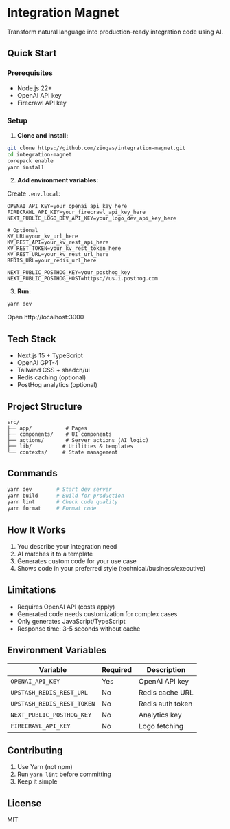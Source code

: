 # Integration Magnet

Transform natural language into production-ready integration code using AI.

## Quick Start

### Prerequisites

- Node.js 22+
- OpenAI API key
- Firecrawl API key

### Setup

1. **Clone and install:**
```bash
git clone https://github.com/ziogas/integration-magnet.git
cd integration-magnet
corepack enable
yarn install
```

2. **Add environment variables:**

Create `.env.local`:
```env
OPENAI_API_KEY=your_openai_api_key_here
FIRECRAWL_API_KEY=your_firecrawl_api_key_here
NEXT_PUBLIC_LOGO_DEV_API_KEY=your_logo_dev_api_key_here

# Optional
KV_URL=your_kv_url_here
KV_REST_API=your_kv_rest_api_here
KV_REST_TOKEN=your_kv_rest_token_here
KV_REST_URL=your_kv_rest_url_here
REDIS_URL=your_redis_url_here

NEXT_PUBLIC_POSTHOG_KEY=your_posthog_key
NEXT_PUBLIC_POSTHOG_HOST=https://us.i.posthog.com
```

3. **Run:**
```bash
yarn dev
```

Open http://localhost:3000

## Tech Stack

- Next.js 15 + TypeScript
- OpenAI GPT-4
- Tailwind CSS + shadcn/ui
- Redis caching (optional)
- PostHog analytics (optional)

## Project Structure

```
src/
├── app/           # Pages
├── components/    # UI components
├── actions/       # Server actions (AI logic)
├── lib/          # Utilities & templates
└── contexts/     # State management
```

## Commands

```bash
yarn dev        # Start dev server
yarn build      # Build for production
yarn lint       # Check code quality
yarn format     # Format code
```

## How It Works

1. You describe your integration need
2. AI matches it to a template
3. Generates custom code for your use case
4. Shows code in your preferred style (technical/business/executive)

## Limitations

- Requires OpenAI API (costs apply)
- Generated code needs customization for complex cases
- Only generates JavaScript/TypeScript
- Response time: 3-5 seconds without cache

## Environment Variables

| Variable | Required | Description |
|----------|----------|-------------|
| `OPENAI_API_KEY` | Yes | OpenAI API key |
| `UPSTASH_REDIS_REST_URL` | No | Redis cache URL |
| `UPSTASH_REDIS_REST_TOKEN` | No | Redis auth token |
| `NEXT_PUBLIC_POSTHOG_KEY` | No | Analytics key |
| `FIRECRAWL_API_KEY` | No | Logo fetching |

## Contributing

1. Use Yarn (not npm)
2. Run `yarn lint` before committing
3. Keep it simple

## License

MIT
